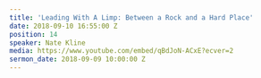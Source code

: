 ```yaml
---
title: 'Leading With A Limp: Between a Rock and a Hard Place'
date: 2018-09-10 16:55:00 Z
position: 14
speaker: Nate Kline
media: https://www.youtube.com/embed/qBdJoN-ACxE?ecver=2
sermon_date: 2018-09-09 10:00:00 Z
---
```


